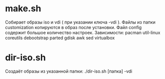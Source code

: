 # make.sh
Собирает образы iso и vdi ( при указании ключа -vdi ). Файлы из папки customization копируются в образ после установки. Файл config содержит большое количество настроек.
Зависимости: pacman util-linux coreutils debootstrap parted gdisk awk sed virtualbox

# dir-iso.sh
Создаёт образы из указанной папки: ./dir-iso.sh [папка] -vdi
